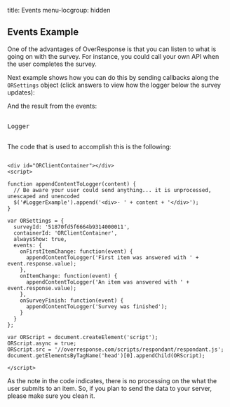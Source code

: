 title: Events
menu-locgroup: hidden

Events Example
------------

One of the advantages of OverResponse is that you can listen to what is
going on with the survey. For instance, you could call your own API when
the user completes the survey. 

Next example shows how you can do this by sending callbacks
along the `ORSettings` object (click answers to view how the logger below
the survey updates):

<div id="ORClientContainer"></div>
<script>

  function appendContentToLogger(content) {
    // Be aware your user could send anything... it is unprocessed, unescaped and unencoded
    $('#LoggerExample').append('<div>- ' + content + '</div>');
  }

  var ORSettings = {
    surveyId: '51870fd5f6664b9314000011',
    containerId: 'ORClientContainer',
    alwaysShow: true,
    events: {
      onFirstItemChange: function(event) {
        appendContentToLogger('First item was answered with ' + event.response.value);
      },
      onItemChange: function(event) {
        appendContentToLogger('An item was answered with ' + event.response.value);
      },
      onSurveyFinish: function(event) {
        appendContentToLogger('Survey was finished');
      }
    }
  };

  var ORScript = document.createElement('script');
  ORScript.async = true;
  ORScript.src = '//overresponse.com/scripts/respondant/respondant.js';
  document.getElementsByTagName('head')[0].appendChild(ORScript);

</script>

And the result from the events:

<pre>
  <div id="LoggerExample"><div class="label label-default">Logger</div></div>
</pre>

The code that is used to accomplish this is the following:

<pre><code>
&lt;div id=&quot;ORClientContainer&quot;&gt;&lt;/div&gt;
&lt;script&gt;

function appendContentToLogger(content) {
  // Be aware your user could send anything... it is unprocessed, unescaped and unencoded
  $('#LoggerExample').append('&lt;div&gt;- ' + content + '&lt;/div&gt;');
}

var ORSettings = {
  surveyId: '51870fd5f6664b9314000011',
  containerId: 'ORClientContainer',
  alwaysShow: true,
  events: {
    onFirstItemChange: function(event) {
      appendContentToLogger('First item was answered with ' + event.response.value);
    },
    onItemChange: function(event) {
      appendContentToLogger('An item was answered with ' + event.response.value);
    },
    onSurveyFinish: function(event) {
      appendContentToLogger('Survey was finished');
    }
  }
};

var ORScript = document.createElement('script');
ORScript.async = true;
ORScript.src = '//overresponse.com/scripts/respondant/respondant.js';
document.getElementsByTagName('head')[0].appendChild(ORScript);

&lt;/script&gt;
</code></pre>

As the note in the code indicates, there is no processing on the what the user submits
to an item. So, if you plan to send the data to your server, please make sure you clean it.


